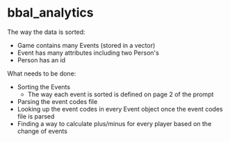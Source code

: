 # bbal_analytics

The way the data is sorted:
- Game contains many Events (stored in a vector)
- Event has many attributes including two Person's
- Person has an id

What needs to be done:
- Sorting the Events
  - The way each event is sorted is defined on page 2 of the prompt
- Parsing the event codes file
- Looking up the event codes in every Event object once the event codes file is parsed
- Finding a way to calculate plus/minus for every player based on the change of events
